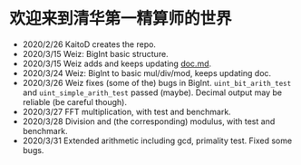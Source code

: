# 欢迎来到清华第一精算师的世界

- 2020/2/26 KaitoD creates the repo.
- 2020/3/15 Weiz: BigInt basic structure.
- 2020/3/15 Weiz adds and keeps updating [doc.md].
- 2020/3/24 Weiz: BigInt to basic mul/div/mod, keeps updating doc.
- 2020/3/26 Weiz fixes (some of the) bugs in BigInt.
`uint_bit_arith_test` and `uint_simple_arith_test` passed (maybe).
Decimal output may be reliable (be careful though).
- 2020/3/27 FFT multiplication, with test and benchmark.
- 2020/3/28 Division and (the corresponding) modulus, with test and benchmark.
- 2020/3/31 Extended arithmetic including gcd, primality test. Fixed some bugs.

[doc.md]: doc.md
